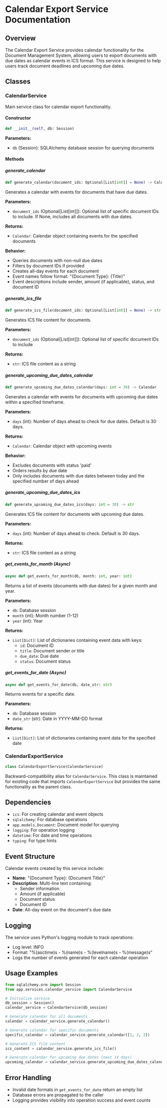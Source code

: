 <!--
This documentation was auto-generated by Claude on 2025-05-31T16-06-31.
Source file: ./src/backend/app/calendar_export.py
-->

# Calendar Export Service Documentation

## Overview

The Calendar Export Service provides calendar functionality for the Document Management System, allowing users to export documents with due dates as calendar events in ICS format. This service is designed to help users track document deadlines and upcoming due dates.

## Classes

### CalendarService

Main service class for calendar export functionality.

#### Constructor

```python
def __init__(self, db: Session)
```

**Parameters:**
- `db` (Session): SQLAlchemy database session for querying documents

#### Methods

##### generate_calendar

```python
def generate_calendar(document_ids: Optional[List[int]] = None) -> Calendar
```

Generates a calendar with events for documents that have due dates.

**Parameters:**
- `document_ids` (Optional[List[int]]): Optional list of specific document IDs to include. If None, includes all documents with due dates.

**Returns:**
- `Calendar`: Calendar object containing events for the specified documents

**Behavior:**
- Queries documents with non-null due dates
- Filters by document IDs if provided
- Creates all-day events for each document
- Event names follow format: "{Document Type}: {Title}"
- Event descriptions include sender, amount (if applicable), status, and document ID

##### generate_ics_file

```python
def generate_ics_file(document_ids: Optional[List[int]] = None) -> str
```

Generates ICS file content for documents.

**Parameters:**
- `document_ids` (Optional[List[int]]): Optional list of specific document IDs to include

**Returns:**
- `str`: ICS file content as a string

##### generate_upcoming_due_dates_calendar

```python
def generate_upcoming_due_dates_calendar(days: int = 30) -> Calendar
```

Generates a calendar with events for documents with upcoming due dates within a specified timeframe.

**Parameters:**
- `days` (int): Number of days ahead to check for due dates. Default is 30 days.

**Returns:**
- `Calendar`: Calendar object with upcoming events

**Behavior:**
- Excludes documents with status 'paid'
- Orders results by due date
- Only includes documents with due dates between today and the specified number of days ahead

##### generate_upcoming_due_dates_ics

```python
def generate_upcoming_due_dates_ics(days: int = 30) -> str
```

Generates ICS file content for documents with upcoming due dates.

**Parameters:**
- `days` (int): Number of days ahead to check. Default is 30 days.

**Returns:**
- `str`: ICS file content as a string

##### get_events_for_month (Async)

```python
async def get_events_for_month(db, month: int, year: int)
```

Returns a list of events (documents with due dates) for a given month and year.

**Parameters:**
- `db`: Database session
- `month` (int): Month number (1-12)
- `year` (int): Year

**Returns:**
- `List[Dict]`: List of dictionaries containing event data with keys:
  - `id`: Document ID
  - `title`: Document sender or title
  - `due_date`: Due date
  - `status`: Document status

##### get_events_for_date (Async)

```python
async def get_events_for_date(db, date_str: str)
```

Returns events for a specific date.

**Parameters:**
- `db`: Database session
- `date_str` (str): Date in YYYY-MM-DD format

**Returns:**
- `List[Dict]`: List of dictionaries containing event data for the specified date

### CalendarExportService

```python
class CalendarExportService(CalendarService)
```

Backward-compatibility alias for `CalendarService`. This class is maintained for existing code that imports `CalendarExportService` but provides the same functionality as the parent class.

## Dependencies

- `ics`: For creating calendar and event objects
- `sqlalchemy`: For database operations
- `app.models.Document`: Document model for querying
- `logging`: For operation logging
- `datetime`: For date and time operations
- `typing`: For type hints

## Event Structure

Calendar events created by this service include:

- **Name**: "{Document Type}: {Document Title}"
- **Description**: Multi-line text containing:
  - Sender information
  - Amount (if applicable)
  - Document status
  - Document ID
- **Date**: All-day event on the document's due date

## Logging

The service uses Python's logging module to track operations:
- Log level: INFO
- Format: "%(asctime)s - %(name)s - %(levelname)s - %(message)s"
- Logs the number of events generated for each calendar operation

## Usage Examples

```python
from sqlalchemy.orm import Session
from app.services.calendar_service import CalendarService

# Initialize service
db_session = Session()
calendar_service = CalendarService(db_session)

# Generate calendar for all documents
calendar = calendar_service.generate_calendar()

# Generate calendar for specific documents
specific_calendar = calendar_service.generate_calendar([1, 2, 3])

# Generate ICS file content
ics_content = calendar_service.generate_ics_file()

# Generate calendar for upcoming due dates (next 14 days)
upcoming_calendar = calendar_service.generate_upcoming_due_dates_calendar(days=14)
```

## Error Handling

- Invalid date formats in `get_events_for_date` return an empty list
- Database errors are propagated to the caller
- Logging provides visibility into operation success and event counts